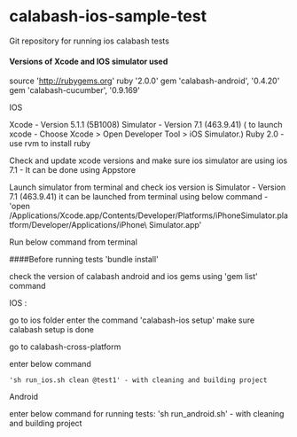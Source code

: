 calabash-ios-sample-test
========================
Git repository for running ios calabash tests

#### Versions of Xcode and IOS simulator used
source 'http://rubygems.org'
ruby '2.0.0'
gem 'calabash-android', '0.4.20'
gem 'calabash-cucumber', '0.9.169'

IOS

Xcode - Version 5.1.1 (5B1008)
Simulator - Version 7.1 (463.9.41) ( to launch xcode - Choose Xcode > Open Developer Tool > iOS Simulator.)
Ruby 2.0  - use rvm to install ruby

Check and update xcode versions and make sure ios simulator are using ios 7.1  - It can be done using Appstore

Launch simulator from terminal and check ios version is Simulator - Version 7.1 (463.9.41)
it can be launched from terminal using below command -
'open /Applications/Xcode.app/Contents/Developer/Platforms/iPhoneSimulator.platform/Developer/Applications/iPhone\ Simulator.app'


Run below command from terminal

####Before running tests
	'bundle install'

check the version of calabash android and ios gems using 'gem list' command

IOS :

go to ios folder
enter the command 'calabash-ios setup'
make sure calabash setup is done

go to calabash-cross-platform

enter below command

	'sh run_ios.sh clean @test1' - with cleaning and building project

Android

enter below command for running tests:
  	'sh run_android.sh' - with cleaning and building project


